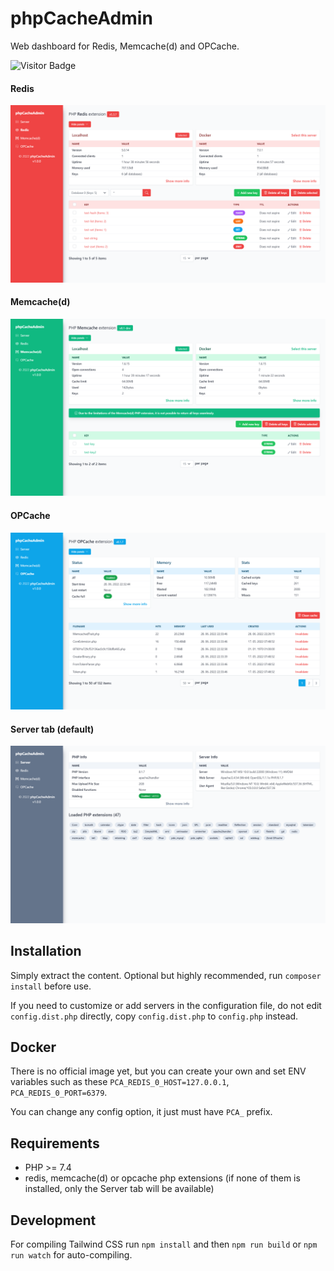 # phpCacheAdmin

Web dashboard for Redis, Memcache(d) and OPCache.

![Visitor Badge](https://visitor-badge.laobi.icu/badge?page_id=RobiNN1.phpCacheAdmin)

#### Redis

![Redis](.github/img/redis.png)

#### Memcache(d)

![Memcache(d)](.github/img/memcached.png)

#### OPCache

![OPCache](.github/img/opcache.png)

#### Server tab (default)

![Server](.github/img/server.png)

## Installation

Simply extract the content. Optional but highly recommended, run `composer install` before use.

If you need to customize or add servers in the configuration file, do not edit `config.dist.php` directly,
copy `config.dist.php` to `config.php` instead.

## Docker

There is no official image yet, 
but you can create your own and set ENV variables such as these
`PCA_REDIS_0_HOST=127.0.0.1`, `PCA_REDIS_0_PORT=6379`.

You can change any config option, it just must have `PCA_` prefix.

## Requirements

- PHP >= 7.4
- redis, memcache(d) or opcache php extensions (if none of them is installed, only the Server tab will be available)

## Development

For compiling Tailwind CSS run `npm install` and then
`npm run build` or `npm run watch` for auto-compiling.
